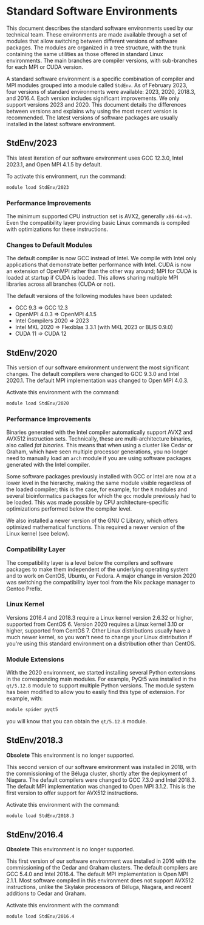 # Standard Software Environments

This document describes the standard software environments used by our technical team.  These environments are made available through a set of modules that allow switching between different versions of software packages.  The modules are organized in a tree structure, with the trunk containing the same utilities as those offered in standard Linux environments. The main branches are compiler versions, with sub-branches for each MPI or CUDA version.

A standard software environment is a specific combination of compiler and MPI modules grouped into a module called `StdEnv`. As of February 2023, four versions of standard environments were available: 2023, 2020, 2018.3, and 2016.4.  Each version includes significant improvements.  We only support versions 2023 and 2020.  This document details the differences between versions and explains why using the most recent version is recommended.  The latest versions of software packages are usually installed in the latest software environment.


## StdEnv/2023

This latest iteration of our software environment uses GCC 12.3.0, Intel 2023.1, and Open MPI 4.1.5 by default.

To activate this environment, run the command:

```bash
module load StdEnv/2023
```

### Performance Improvements

The minimum supported CPU instruction set is AVX2, generally `x86-64-v3`. Even the compatibility layer providing basic Linux commands is compiled with optimizations for these instructions.

### Changes to Default Modules

The default compiler is now GCC instead of Intel. We compile with Intel only applications that demonstrate better performance with Intel. CUDA is now an extension of OpenMPI rather than the other way around; MPI for CUDA is loaded at startup if CUDA is loaded. This allows sharing multiple MPI libraries across all branches (CUDA or not).

The default versions of the following modules have been updated:

* GCC 9.3 => GCC 12.3
* OpenMPI 4.0.3 => OpenMPI 4.1.5
* Intel Compilers 2020 => 2023
* Intel MKL 2020 => Flexiblas 3.3.1 (with MKL 2023 or BLIS 0.9.0)
* CUDA 11 => CUDA 12


## StdEnv/2020

This version of our software environment underwent the most significant changes. The default compilers were changed to GCC 9.3.0 and Intel 2020.1. The default MPI implementation was changed to Open MPI 4.0.3.

Activate this environment with the command:

```bash
module load StdEnv/2020
```

### Performance Improvements

Binaries generated with the Intel compiler automatically support AVX2 and AVX512 instruction sets. Technically, these are multi-architecture binaries, also called *fat binaries*. This means that when using a cluster like Cedar or Graham, which have seen multiple processor generations, you no longer need to manually load an `arch` module if you are using software packages generated with the Intel compiler.

Some software packages previously installed with GCC or Intel are now at a lower level in the hierarchy, making the same module visible regardless of the loaded compiler; this is the case, for example, for the `R` modules and several bioinformatics packages for which the `gcc` module previously had to be loaded. This was made possible by CPU architecture-specific optimizations performed below the compiler level.

We also installed a newer version of the GNU C Library, which offers optimized mathematical functions. This required a newer version of the Linux kernel (see below).

### Compatibility Layer

The compatibility layer is a level below the compilers and software packages to make them independent of the underlying operating system and to work on CentOS, Ubuntu, or Fedora. A major change in version 2020 was switching the compatibility layer tool from the Nix package manager to Gentoo Prefix.

### Linux Kernel

Versions 2016.4 and 2018.3 require a Linux kernel version 2.6.32 or higher, supported from CentOS 6. Version 2020 requires a Linux kernel 3.10 or higher, supported from CentOS 7. Other Linux distributions usually have a much newer kernel, so you won't need to change your Linux distribution if you're using this standard environment on a distribution other than CentOS.

### Module Extensions

With the 2020 environment, we started installing several Python extensions in the corresponding main modules. For example, PyQt5 was installed in the `qt/5.12.8` module to support multiple Python versions. The module system has been modified to allow you to easily find this type of extension. For example, with:

```bash
module spider pyqt5
```

you will know that you can obtain the `qt/5.12.8` module.


## StdEnv/2018.3

**Obsolete** This environment is no longer supported.

This second version of our software environment was installed in 2018, with the commissioning of the Béluga cluster, shortly after the deployment of Niagara. The default compilers were changed to GCC 7.3.0 and Intel 2018.3. The default MPI implementation was changed to Open MPI 3.1.2. This is the first version to offer support for AVX512 instructions.

Activate this environment with the command:

```bash
module load StdEnv/2018.3
```


## StdEnv/2016.4

**Obsolete** This environment is no longer supported.

This first version of our software environment was installed in 2016 with the commissioning of the Cedar and Graham clusters. The default compilers are GCC 5.4.0 and Intel 2016.4. The default MPI implementation is Open MPI 2.1.1. Most software compiled in this environment does not support AVX512 instructions, unlike the Skylake processors of Béluga, Niagara, and recent additions to Cedar and Graham.

Activate this environment with the command:

```bash
module load StdEnv/2016.4
```
